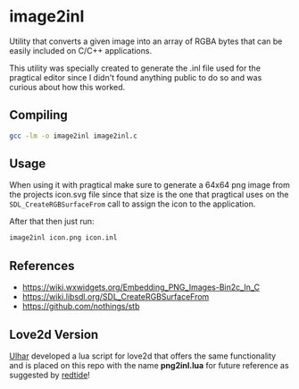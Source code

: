 # image2inl

Utility that converts a given image into an array of RGBA bytes that can
be easily included on C/C++ applications.

This utility was specially created to generate the .inl file used for the
pragtical editor since I didn't found anything public to do so and was
curious about how this worked.

## Compiling

```sh
gcc -lm -o image2inl image2inl.c
```

## Usage

When using it with pragtical make sure to generate a 64x64 png image from
the projects icon.svg file since that size is the one that pragtical uses on
the `SDL_CreateRGBSurfaceFrom` call to assign the icon to the application.

After that then just run:
```sh
image2inl icon.png icon.inl
```

## References

* https://wiki.wxwidgets.org/Embedding_PNG_Images-Bin2c_In_C
* https://wiki.libsdl.org/SDL_CreateRGBSurfaceFrom
* https://github.com/nothings/stb

## Love2d Version

[Ulhar](https://github.com/Ulhar) developed a lua script for love2d that offers
the same functionality and is placed on this repo with the name **png2inl.lua**
for future reference as suggested by [redtide](https://github.com/redtide)!
